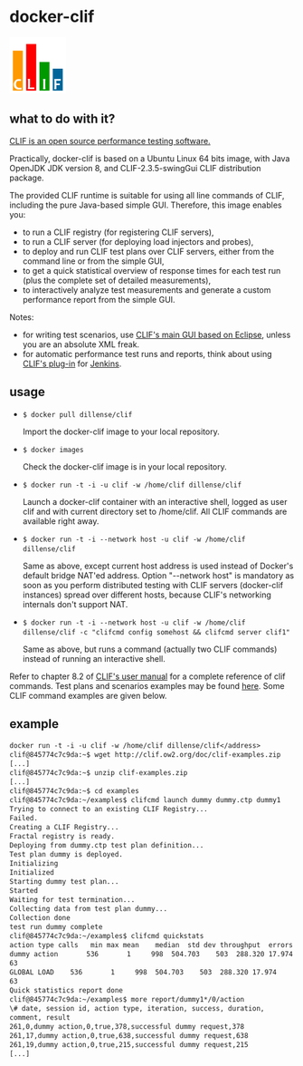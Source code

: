 docker-clif
===========

![CLIF logo](https://raw.githubusercontent.com/dillense/docker-clif/master/clif_100.png "CLIF is a Load Injection Framework")

what to do with it?
-------------------

[CLIF is an open source performance testing software.](http://clif.ow2.org)

Practically, docker-clif is based on a Ubuntu Linux 64 bits image, with Java OpenJDK JDK version 8, and CLIF-2.3.5-swingGui CLIF distribution package.

The provided CLIF runtime is suitable for using all line commands of CLIF, including the pure Java-based simple GUI. Therefore, this image enables you:
- to run a CLIF registry (for registering CLIF servers),
- to run a CLIF server (for deploying load injectors and probes),
- to deploy and run CLIF test plans over CLIF servers, either from the command line or from the simple GUI,
- to get a quick statistical overview of response times for each test run (plus the complete set of detailed measurements),
- to interactively analyze test measurements and generate a custom performance report from the simple GUI.

Notes:
- for writing test scenarios, use [CLIF's main GUI based on Eclipse](http://forge.ow2.org/project/showfiles.php?group_id=57 "Download"), unless you are an absolute XML freak.
- for automatic performance test runs and reports, think about using [CLIF's plug-in](https://wiki.jenkins-ci.org/display/JENKINS/CLIF+Performance+Testing+Plugin) for [Jenkins](https://jenkins.io/).

usage
-----

- `$ docker pull dillense/clif`

    Import the docker-clif image to your local repository.

- `$ docker images`

    Check the docker-clif image is in your local repository.

- `$ docker run -t -i -u clif -w /home/clif dillense/clif`

    Launch a docker-clif container with an interactive shell, logged as user clif and with current directory set to /home/clif. All CLIF commands are available right away.

- `$ docker run -t -i --network host -u clif -w /home/clif dillense/clif`

    Same as above, except current host address is used instead of Docker's default bridge NAT'ed address. Option "--network host" is mandatory as soon as you perform distributed testing with CLIF servers (docker-clif instances) spread over different hosts, because CLIF's networking internals don't support NAT.

- `$ docker run -t -i --network host -u clif -w /home/clif dillense/clif -c "clifcmd config somehost && clifcmd server clif1"`

    Same as above, but runs a command (actually two CLIF commands) instead of running an interactive shell.

Refer to chapter 8.2 of [CLIF's user manual](http://clif.ow2.org/doc/user_manual/manual/UserManual.pdf "PDF") for a complete reference of clif commands. Test plans and scenarios examples may be found [here](http://clif.ow2.org/doc/clif-examples.zip "Download CLIF examples"). Some CLIF command examples are given below.

example
-------
```
docker run -t -i -u clif -w /home/clif dillense/clif</address>
clif@845774c7c9da:~$ wget http://clif.ow2.org/doc/clif-examples.zip
[...]
clif@845774c7c9da:~$ unzip clif-examples.zip
[...]
clif@845774c7c9da:~$ cd examples
clif@845774c7c9da:~/examples$ clifcmd launch dummy dummy.ctp dummy1
Trying to connect to an existing CLIF Registry...
Failed.
Creating a CLIF Registry...
Fractal registry is ready.
Deploying from dummy.ctp test plan definition...
Test plan dummy is deployed.
Initializing
Initialized
Starting dummy test plan...
Started
Waiting for test termination...
Collecting data from test plan dummy...
Collection done
test run dummy complete
clif@845774c7c9da:~/examples$ clifcmd quickstats
action type	calls	min	max	mean	median	std dev	throughput	errors
dummy action 	   536	     1	   998	504.703	   503	288.320	17.974	    63
GLOBAL LOAD	   536	     1	   998	504.703	   503	288.320	17.974	    63
Quick statistics report done
clif@845774c7c9da:~/examples$ more report/dummy1*/0/action
\# date, session id, action type, iteration, success, duration, comment, result
261,0,dummy action,0,true,378,successful dummy request,378
261,17,dummy action,0,true,638,successful dummy request,638
261,19,dummy action,0,true,215,successful dummy request,215
[...]
```
